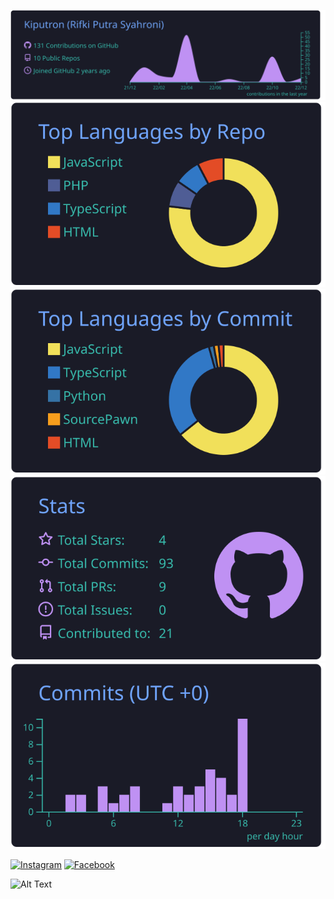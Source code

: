 [![](https://raw.githubusercontent.com/Kiputron/Kiputron/master/profile-summary-card-output/tokyonight/0-profile-details.svg)](https://github.com/vn7n24fzkq/github-profile-summary-cards)
[![](https://raw.githubusercontent.com/Kiputron/Kiputron/master/profile-summary-card-output/tokyonight/1-repos-per-language.svg)](https://github.com/vn7n24fzkq/github-profile-summary-cards) [![](https://raw.githubusercontent.com/Kiputron/Kiputron/master/profile-summary-card-output/tokyonight/2-most-commit-language.svg)](https://github.com/vn7n24fzkq/github-profile-summary-cards)
[![](https://raw.githubusercontent.com/Kiputron/Kiputron/master/profile-summary-card-output/tokyonight/3-stats.svg)](https://github.com/vn7n24fzkq/github-profile-summary-cards) [![](https://raw.githubusercontent.com/Kiputron/Kiputron/master/profile-summary-card-output/tokyonight/4-productive-time.svg)](https://github.com/vn7n24fzkq/github-profile-summary-cards)

<a href="https://www.instagram.com/kiputron" target="_blank"><img src="https://img.shields.io/badge/Instagram-%23E4405F.svg?&style=flat-square&logo=instagram&logoColor=white" alt="Instagram"></a>
<a href="https://www.facebook.com/rifki.putra.92754/" target="_blank"><img src="https://img.shields.io/badge/Facebook-%231877F2.svg?&style=flat-square&logo=facebook&logoColor=white" alt="Facebook"></a>

![Alt Text](https://aniyuki.com/wp-content/uploads/2022/05/aniyuki-anya-spy-x-family-12.gif)
